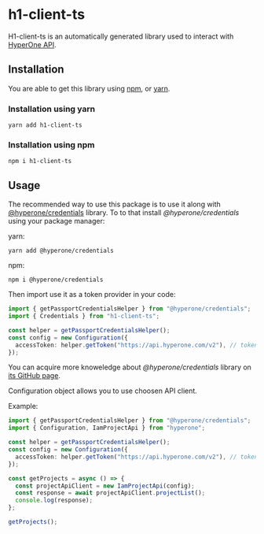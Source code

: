 # h1-client-ts

H1-client-ts is an automatically generated library used to interact with
[HyperOne API](https://www.hyperone.com/tools/api/).

## Installation

You are able to get this library using [npm](https://www.npmjs.com/get-npm),
or [yarn](https://classic.yarnpkg.com/en/docs/install/).

### Installation using yarn

```shell
yarn add h1-client-ts
```

### Installation using npm

```shell
npm i h1-client-ts
```

## Usage

The recommended way to use this package is to use it along with [@hyperone/credentials](https://www.npmjs.com/package/@hyperone/credentials) library.
To to that install _@hyperone/credentials_ using your package manager:

yarn:

```shell
yarn add @hyperone/credentials
```

npm:

```shell
npm i @hyperone/credentials
```

Then import use it as a token provider in your code:

```typescript
import { getPassportCredentialsHelper } from "@hyperone/credentials";
import { Credentials } from "h1-client-ts";

const helper = getPassportCredentialsHelper();
const config = new Configuration({
  accessToken: helper.getToken("https://api.hyperone.com/v2"), // token audience
});
```

You can acquire more knoweledge about _@hyperone/credentials_ library on [its GitHub page](https://github.com/hyperonecom/h1-credentials-helper-ts).

Configuration object allows you to use choosen API client.

Example:

```typescript
import { getPassportCredentialsHelper } from "@hyperone/credentials";
import { Configuration, IamProjectApi } from "hyperone";

const helper = getPassportCredentialsHelper();
const config = new Configuration({
  accessToken: helper.getToken("https://api.hyperone.com/v2"), // token audience
});

const getProjects = async () => {
  const projectApiClient = new IamProjectApi(config);
  const response = await projectApiClient.projectList();
  console.log(response);
};

getProjects();
```
